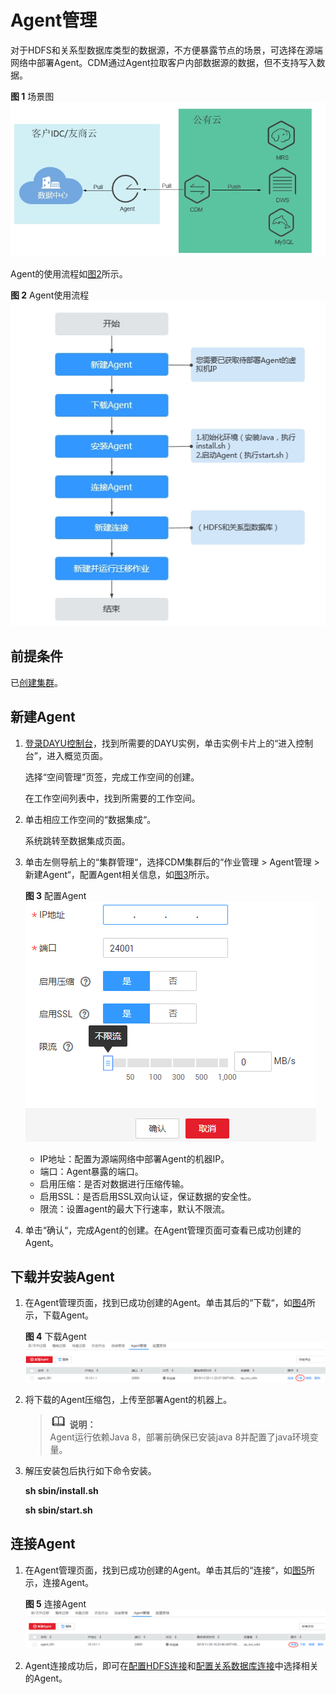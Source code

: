 # Agent管理<a name="dayu_01_0128"></a>

对于HDFS和关系型数据库类型的数据源，不方便暴露节点的场景，可选择在源端网络中部署Agent。CDM通过Agent拉取客户内部数据源的数据，但不支持写入数据。

**图 1**  场景图<a name="zh-cn_topic_0207402273_fig129235219507"></a>  
![](figures/场景图.jpg "场景图")

Agent的使用流程如[图2](#zh-cn_topic_0207402273_zh-cn_topic_0191978474_fig581611212343)所示。

**图 2**  Agent使用流程<a name="zh-cn_topic_0207402273_zh-cn_topic_0191978474_fig581611212343"></a>  
![](figures/Agent使用流程.jpg "Agent使用流程")

## 前提条件<a name="zh-cn_topic_0207402273_zh-cn_topic_0191978474_section165610530308"></a>

已[创建集群](创建集群.md)。

## 新建Agent<a name="zh-cn_topic_0207402273_zh-cn_topic_0191978474_section85334211067"></a>

1.  [登录DAYU控制台](https://console.huaweicloud.com/dayu/)，找到所需要的DAYU实例，单击实例卡片上的“进入控制台”，进入概览页面。

    选择“空间管理”页签，完成工作空间的创建。

    在工作空间列表中，找到所需要的工作空间。



1.  单击相应工作空间的“数据集成“。

    系统跳转至数据集成页面。


1.  单击左侧导航上的“集群管理“，选择CDM集群后的“作业管理  \>  Agent管理  \>  新建Agent“，配置Agent相关信息，如[图3](#zh-cn_topic_0207402273_fig15586733165119)所示。

    **图 3**  配置Agent<a name="zh-cn_topic_0207402273_fig15586733165119"></a>  
    ![](figures/配置Agent.png "配置Agent")

    -   IP地址：配置为源端网络中部署Agent的机器IP。
    -   端口：Agent暴露的端口。
    -   启用压缩：是否对数据进行压缩传输。
    -   启用SSL：是否启用SSL双向认证，保证数据的安全性。
    -   限流：设置agent的最大下行速率，默认不限流。

2.  单击“确认“，完成Agent的创建。在Agent管理页面可查看已成功创建的Agent。

## 下载并安装Agent<a name="zh-cn_topic_0207402273_zh-cn_topic_0191978474_section98287153337"></a>

1.  在Agent管理页面，找到已成功创建的Agent。单击其后的“下载“，如[图4](#zh-cn_topic_0207402273_zh-cn_topic_0191978474_fig996512212404)所示，下载Agent。

    **图 4**  下载Agent<a name="zh-cn_topic_0207402273_zh-cn_topic_0191978474_fig996512212404"></a>  
    ![](figures/下载Agent.png "下载Agent")

2.  将下载的Agent压缩包，上传至部署Agent的机器上。

    >![](public_sys-resources/icon-note.gif) **说明：**   
    >Agent运行依赖Java 8，部署前确保已安装java 8并配置了java环境变量。  

3.  解压安装包后执行如下命令安装。

    **sh sbin/install.sh**

    **sh sbin/start.sh**


## 连接Agent<a name="zh-cn_topic_0207402273_zh-cn_topic_0191978474_section1072083564713"></a>

1.  在Agent管理页面，找到已成功创建的Agent。单击其后的“连接“，如[图5](#zh-cn_topic_0207402273_zh-cn_topic_0191978474_fig1282252673415)所示，连接Agent。

    **图 5**  连接Agent<a name="zh-cn_topic_0207402273_zh-cn_topic_0191978474_fig1282252673415"></a>  
    ![](figures/连接Agent.png "连接Agent")

2.  Agent连接成功后，即可在[配置HDFS连接](配置HDFS连接.md)和[配置关系数据库连接](配置关系数据库连接.md)中选择相关的Agent。

